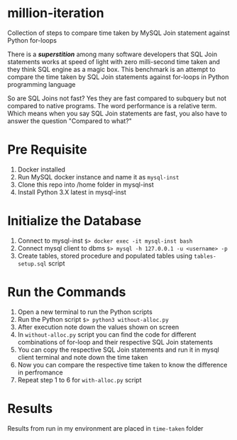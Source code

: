 # million-iteration
Collection of steps to compare time taken by MySQL Join statement against Python for-loops

There is a ***superstition*** among many software developers that SQL Join statements works at speed of light with zero milli-second time taken and they think SQL engine as a magic box. This benchmark is an attempt to compare the time taken by SQL Join statements against for-loops in Python programming language

So are SQL Joins not fast? Yes they are fast compared to subquery but not compared to native programs. The word performance is a relative term. Which means when you say SQL Join statements are fast, you also have to answer the question "Compared to what?"

# Pre Requisite 
1. Docker installed
2. Run MySQL docker instance and name it as `mysql-inst`
3. Clone this repo into /home folder in mysql-inst
4. Install Python 3.X latest in mysql-inst

# Initialize the Database
1. Connect to mysql-inst `$> docker exec -it mysql-inst bash`
2. Connect mysql client to dbms `$> mysql -h 127.0.0.1 -u <username> -p`
3. Create tables, stored procedure and populated tables using `tables-setup.sql` script 

# Run the Commands
1. Open a new terminal to run the Python scripts
2. Run the Python script `$> python3 without-alloc.py`
3. After execution note down the values shown on screen
4. In `without-alloc.py` script you can find the code for different combinations of for-loop and their respective SQL Join statements 
5. You can copy the respective SQL Join statements and run it in mysql client terminal and note down the time taken
6. Now you can compare the respective time taken to know the difference in perfromance
7. Repeat step 1 to 6 for `with-alloc.py` script

# Results
Results from run in my environment are placed in `time-taken` folder
